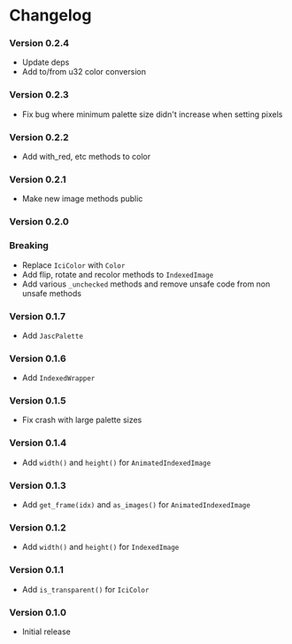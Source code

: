 # Changelog

### Version 0.2.4
- Update deps
- Add to/from u32 color conversion

### Version 0.2.3
- Fix bug where minimum palette size didn't increase when setting pixels

### Version 0.2.2
- Add with_red, etc methods to color

### Version 0.2.1
- Make new image methods public

### Version 0.2.0
### Breaking
- Replace `IciColor` with `Color`
- Add flip, rotate and recolor methods to `IndexedImage`
- Add various `_unchecked` methods and remove unsafe code from non unsafe methods

### Version 0.1.7
- Add `JascPalette`

### Version 0.1.6
- Add `IndexedWrapper` 

### Version 0.1.5
- Fix crash with large palette sizes

### Version 0.1.4
- Add `width()` and `height()` for `AnimatedIndexedImage`

### Version 0.1.3
- Add `get_frame(idx)` and `as_images()` for `AnimatedIndexedImage`

### Version 0.1.2
- Add `width()` and `height()` for `IndexedImage`

### Version 0.1.1
- Add `is_transparent()` for `IciColor`

### Version 0.1.0
- Initial release